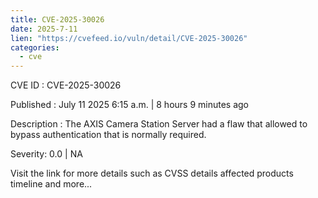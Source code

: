 ```yaml
--- 
title: CVE-2025-30026
date: 2025-7-11
lien: "https://cvefeed.io/vuln/detail/CVE-2025-30026"
categories:
  - cve
---
```


CVE ID : CVE-2025-30026

Published :  July 11
2025
6:15 a.m. | 8 hours
9 minutes ago

Description : The AXIS Camera Station Server had a flaw that allowed
to bypass authentication that is normally required.

Severity: 0.0 | NA

Visit the link for more details
such as CVSS details
affected products
timeline
and more...
